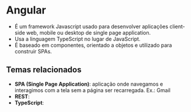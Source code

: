 # Angular

- É um framework Javascript usado para desenvolver aplicações client-side web, mobile ou desktop de single page application.
- Usa a linguagem TypeScript no lugar de JavaScript.
- É baseado em componentes, orientado a objetos e utilizado para construir SPAs.

## Temas relacionados

- **SPA (Single Page Application)**: aplicação onde navegamos e interagimos com a tela sem a página ser recarregada. Ex.: Gmail
- **REST**:
- **TypeScript**:

